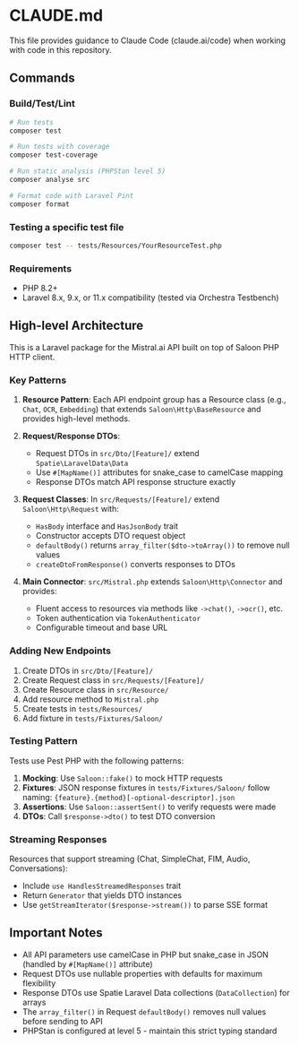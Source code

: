 # CLAUDE.md

This file provides guidance to Claude Code (claude.ai/code) when working with code in this repository.

## Commands

### Build/Test/Lint

```bash
# Run tests
composer test

# Run tests with coverage
composer test-coverage

# Run static analysis (PHPStan level 5)
composer analyse src

# Format code with Laravel Pint
composer format
```

### Testing a specific test file

```bash
composer test -- tests/Resources/YourResourceTest.php
```

### Requirements

- PHP 8.2+
- Laravel 8.x, 9.x, or 11.x compatibility (tested via Orchestra Testbench)

## High-level Architecture

This is a Laravel package for the Mistral.ai API built on top of Saloon PHP HTTP client.

### Key Patterns

1. **Resource Pattern**: Each API endpoint group has a Resource class (e.g., `Chat`, `OCR`, `Embedding`) that extends `Saloon\Http\BaseResource` and provides high-level methods.

2. **Request/Response DTOs**:
    - Request DTOs in `src/Dto/[Feature]/` extend `Spatie\LaravelData\Data`
    - Use `#[MapName()]` attributes for snake_case to camelCase mapping
    - Response DTOs match API response structure exactly

3. **Request Classes**: In `src/Requests/[Feature]/` extend `Saloon\Http\Request` with:
    - `HasBody` interface and `HasJsonBody` trait
    - Constructor accepts DTO request object
    - `defaultBody()` returns `array_filter($dto->toArray())` to remove null values
    - `createDtoFromResponse()` converts responses to DTOs

4. **Main Connector**: `src/Mistral.php` extends `Saloon\Http\Connector` and provides:
    - Fluent access to resources via methods like `->chat()`, `->ocr()`, etc.
    - Token authentication via `TokenAuthenticator`
    - Configurable timeout and base URL

### Adding New Endpoints

1. Create DTOs in `src/Dto/[Feature]/`
2. Create Request class in `src/Requests/[Feature]/`
3. Create Resource class in `src/Resource/`
4. Add resource method to `Mistral.php`
5. Create tests in `tests/Resources/`
6. Add fixture in `tests/Fixtures/Saloon/`

### Testing Pattern

Tests use Pest PHP with the following patterns:

1. **Mocking**: Use `Saloon::fake()` to mock HTTP requests
2. **Fixtures**: JSON response fixtures in `tests/Fixtures/Saloon/` follow naming: `{feature}.{method}[-optional-descriptor].json`
3. **Assertions**: Use `Saloon::assertSent()` to verify requests were made
4. **DTOs**: Call `$response->dto()` to test DTO conversion

### Streaming Responses

Resources that support streaming (Chat, SimpleChat, FIM, Audio, Conversations):

- Include `use HandlesStreamedResponses` trait
- Return `Generator` that yields DTO instances
- Use `getStreamIterator($response->stream())` to parse SSE format

## Important Notes

- All API parameters use camelCase in PHP but snake_case in JSON (handled by `#[MapName()]` attribute)
- Request DTOs use nullable properties with defaults for maximum flexibility
- Response DTOs use Spatie Laravel Data collections (`DataCollection`) for arrays
- The `array_filter()` in Request `defaultBody()` removes null values before sending to API
- PHPStan is configured at level 5 - maintain this strict typing standard
